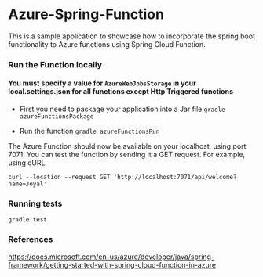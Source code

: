 # Azure-Spring-Function

This is a sample application to showcase how to incorporate the spring boot functionality to Azure functions using
Spring Cloud Function.

### Run the Function locally
#### You must specify a value for `AzureWebJobsStorage` in your local.settings.json for all functions except Http Triggered functions
- First you need to package your application into a Jar file
  `gradle azureFunctionsPackage`


- Run the function
  `gradle azureFunctionsRun`

The Azure Function should now be available on your localhost, using port 7071. You can test the function by sending it a
GET request. For example, using cURL

`curl --location --request GET 'http://localhost:7071/api/welcome?name=Joyal'`

### Running tests

`gradle test`


### References

https://docs.microsoft.com/en-us/azure/developer/java/spring-framework/getting-started-with-spring-cloud-function-in-azure

